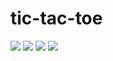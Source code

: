 # tic-tac-toe
<div sytle="display:flex; justify-content: space-between;">
  
<img src="https://user-images.githubusercontent.com/58876947/171254390-568272e1-5c2e-44d1-8a8b-4e4dc148c2f1.png" sytle="width:45%;"/>

<img src="https://user-images.githubusercontent.com/58876947/171254406-736bcc86-ad73-4e1c-8f7b-d7b1bf6d4dfc.png" sytle="width:45%;"/>

<img src="https://user-images.githubusercontent.com/58876947/171254440-e285c101-7c5b-47de-bd27-d532598633ab.png" sytle="width:45%;"/>

<img src="https://user-images.githubusercontent.com/58876947/171254459-b41451f3-a4d4-4062-b17c-d9397e46b178.png" sytle="width:45%;"/>

</div>
